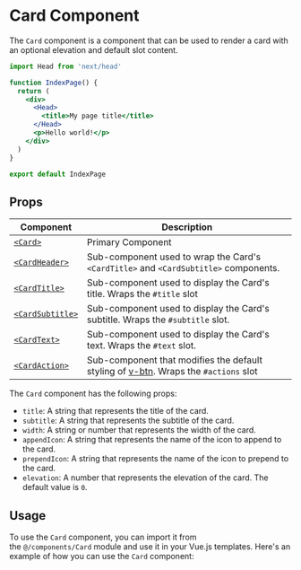 Card Component
==============

The `Card` component is a component that can be used to render a card with an optional elevation and default slot content.
```jsx
import Head from 'next/head'

function IndexPage() {
  return (
    <div>
      <Head>
        <title>My page title</title>
      </Head>
      <p>Hello world!</p>
    </div>
  )
}

export default IndexPage
```

Props
-----
| Component | Description |
| - | - |
| [`<Card>`](@/components/Card/Card.tsx) | Primary Component |
| [`<CardHeader>`](/api/v-card-item/) | Sub-component used to wrap the Card's `<CardTitle>` and `<CardSubtitle>` components. |
| [`<CardTitle>`](/api/v-card-title/) | Sub-component used to display the Card's title. Wraps the `#title` slot |
| [`<CardSubtitle>`](/api/v-card-subtitle/) | Sub-component used to display the Card's subtitle. Wraps the `#subtitle` slot. |
| [`<CardText>`](/api/v-card-text/) | Sub-component used to display the Card's text. Wraps the `#text` slot. |
| [`<CardAction>`](/api/v-card-actions/) | Sub-component that modifies the default styling of [v-btn](/components/buttons/). Wraps the `#actions` slot |
The `Card` component has the following props:

-   `title`: A string that represents the title of the card.
-   `subtitle`: A string that represents the subtitle of the card.
-   `width`: A string or number that represents the width of the card.
-   `appendIcon`: A string that represents the name of the icon to append to the card.
-   `prependIcon`: A string that represents the name of the icon to prepend to the card.
-   `elevation`: A number that represents the elevation of the card. The default value is `0`.

Usage
-----

To use the `Card` component, you can import it from the `@/components/Card` module and use it in your Vue.js templates. Here's an example of how you can use the `Card` component: